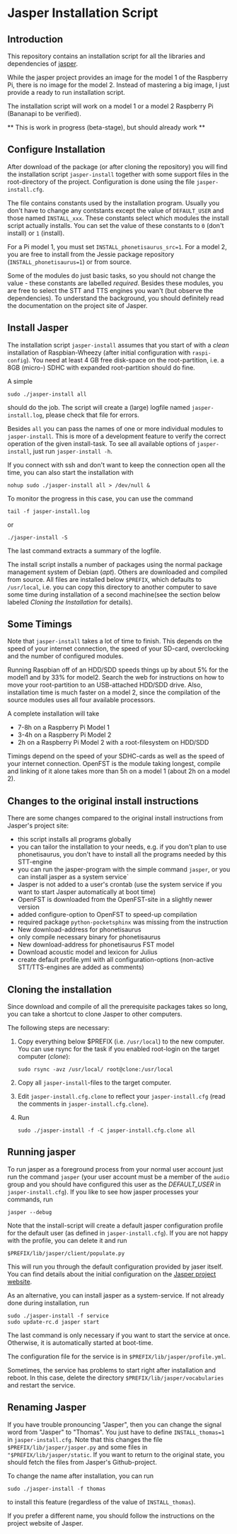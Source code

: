 Jasper Installation Script
==========================

Introduction
------------

This repository contains an installation script for all the libraries and
dependencies of [jasper](http://jasperproject.github.io/ "jasper").

While the jasper project provides an image for the model 1 of the
Raspberry Pi, there is no image for the model 2. Instead of mastering a
big image, I just provide a ready to run installation script.

The installation script will work on a model 1 or a model 2 Raspberry Pi
(Bananapi to be verified).

** This is work in progress (beta-stage), but should already work **


Configure Installation
----------------------

After download of the package (or after cloning the repository) you will
find the installation script `jasper-install` together with some
support files in the root-directory of the project. Configuration is
done using the file `jasper-install.cfg`.

The file contains constants used by the installation program. Usually you
don't have to change any contstants except the value of `DEFAULT_USER` and
those named `INSTALL_xxx`. These constants select which modules the install
script actually installs. You can set the value of these constants to `0`
(don't install) or `1` (install).

For a Pi model 1, you must set `INSTALL_phonetisaurus_src=1`. For a
model 2, you are free to install from the Jessie package repository
(`INSTALL_phonetisaurus=1`) or from source.

Some of the modules do just basic tasks, so you should not change the
value - these constants are labelled *required*. Besides these modules, you
are free to select the STT and TTS engines you wan't (but observe the
dependencies). To understand the background, you should definitely read
the documentation on the project site of Jasper.


Install Jasper
--------------

The installation script `jasper-install` assumes that you start of with
a *clean* installation of Raspbian-Wheezy (after initial configuration
with `raspi-config`). You need at least 4 GB free disk-space on the
root-partition, i.e. a 8GB (micro-) SDHC with expanded root-partition
should do fine.

A simple

    sudo ./jasper-install all

should do the job. The script will create a (large) logfile named
`jasper-install.log`, please check that file for errors.

Besides `all` you can pass the names of one or more individual modules to 
`jasper-install`. This is more of a development feature to verify the
correct operation of the given install-task. To see all available
options of `jasper-install`, just run `jasper-install -h`.

If you connect with ssh and don't want to keep the connection open all
the time, you can also start the installation with

    nohup sudo ./jasper-install all > /dev/null &

To monitor the progress in this case, you can use the command

    tail -f jasper-install.log

or

    ./jasper-install -S

The last command extracts a summary of the logfile.

The install script installs a number of packages using the normal package
management system of Debian (*apt*). Others are downloaded and compiled
from source. All files are installed below `$PREFIX`, which defaults to
`/usr/local`, i.e. you can copy this directory to another computer to
save some time during installation of a second machine(see the section
below labeled *Cloning the Installation* for details).


Some Timings
------------

Note that `jasper-install` takes a lot of time to finish. This
depends on the speed of your internet connection, the speed of your
SD-card, overclocking and the number of configured modules.

Running Raspbian off of an HDD/SDD speeds things up by about 5% for the
model1 and by 33% for model2. Search the web for instructions on how to move
your root-partition to an USB-attached HDD/SDD drive. Also, installation
time is much faster on a model 2, since the compilation of the source
modules uses all four available processors.

A complete installation will take

  - 7-8h on a Raspberry Pi Model 1
  - 3-4h on a Raspberry Pi Model 2
  - 2h on a Raspberry Pi Model 2 with a root-filesystem on HDD/SDD

Timings depend on the speed of your SDHC-cards as well as the speed
of your internet connection. OpenFST is the module taking longest,
compile and linking of it alone takes more than 5h on a model 1
(about 2h on a model 2).


Changes to the original install instructions
--------------------------------------------

There are some changes compared to the original install instructions from
Jasper's project site:

  - this script installs all programs globally
  - you can tailor the installation to your needs, e.g. if you don't plan
    to use phonetisaurus, you don't have to install all the programs
    needed by this STT-engine
  - you can run the jasper-program with the simple command `jasper`, or
    you can install jasper as a system service`
  - Jasper is not added to a user's crontab (use the system service if you want
    to start Jasper automatically at boot time)
  - OpenFST is downloaded from the OpenFST-site in a slightly newer version
  - added configure-option to OpenFST to speed-up compilation
  - required package `python-pocketsphinx` was missing from the instruction
  - New download-address for phonetisaurus
  - only compile necessary binary for phonetisaurus
  - New download-address for phonetisaurus FST model
  - Download acoustic model and lexicon for Julius
  - create default profile.yml with all configuration-options
    (non-active STT/TTS-engines are added as comments)


Cloning the installation
------------------------

Since download and compile of all the prerequisite packages takes
so long, you can take a shortcut to clone Jasper to other computers.

The following steps are necessary:

  1. Copy everything below $PREFIX (i.e. `/usr/local`) to the new
     computer. You can use rsync for the task if you enabled
     root-login on the target computer (*clone*):

         sudo rsync -avz /usr/local/ root@clone:/usr/local

  2. Copy all `jasper-install`-files to the target computer.
  3. Edit `jasper-install.cfg.clone` to reflect your `jasper-install.cfg`
     (read the comments in `jasper-install.cfg.clone`).
  4. Run

         sudo ./jasper-install -f -C jasper-install.cfg.clone all


Running jasper
--------------

To run jasper as a foreground process from your normal user account
just run the command `jasper` (your user account must be a member of 
the `audio` group and you should have configured this user as the
*DEFAULT_USER* in `jasper-install.cfg`). If you like to see how jasper
processes your commands, run

    jasper --debug

Note that the install-script will create a default jasper configuration 
profile for the default user (as defined in `jasper-install.cfg`).
If you are not happy with the profile, you can delete it and run

    $PREFIX/lib/jasper/client/populate.py

This will run you through the default configuration provided by jaser
itself. You can find details about the initial configuration on the
[Jasper project website](http://jasperproject.github.io/
"Jasper project website").

As an alternative, you can install jasper as a system-service. 
If not already done during installation, run

    sudo ./jasper-install -f service
    sudo update-rc.d jasper start

The last command is only necessary if you want to start the service at once.
Otherwise, it is automatically started at boot-time.

The configuration file for the service is in `$PREFIX/lib/jasper/profile.yml`.

Sometimes, the service has problems to start right after installation and
reboot. In this case, delete the directory `$PREFIX/lib/jasper/vocabularies`
and restart the service.


Renaming Jasper
---------------

If you have trouble pronouncing "Jasper", then you can change the
signal word from "Jasper" to "Thomas". You just have to define
`INSTALL_thomas=1` in `jasper-install.cfg`. Note that this changes
the file `$PREFIX/lib/jasper/jasper.py` and some files in
`"$PREFIX/lib/jasper/static`. If you want to return to the original
state, you should fetch the files from Jasper's Github-project.

To change the name after installation, you can run

    sudo ./jasper-install -f thomas

to install this feature (regardless of the value of `INSTALL_thomas`).

If you prefer a different name, you should follow the instructions on
the project website of Jasper.
